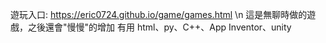 遊玩入口: https://eric0724.github.io/game/games.html \n
這是無聊時做的遊戲，之後還會"慢慢"的增加
有用 html、py、C++、App Inventor、unity

